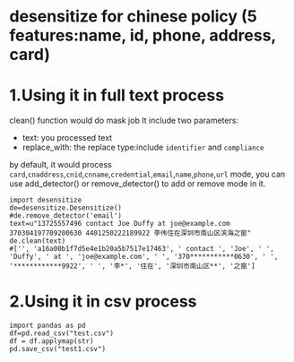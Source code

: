# desensitize for chinese policy (5 features:name, id, phone, address, card)

# 1.Using it in full text process
 clean() function would do mask job
 It include two parameters: 
 * text: you processed text
 * replace_with: the replace type:include `identifier` and `compliance`

by default, it would process `card`,`cnaddress`,`cnid`,`cnname`,`credential`,`email`,`name`,`phone`,`url` mode, you can use add_detector() or remove_detector() to add or remove mode in it.
```
import desensitize
de=desensitize.Desensitize()
#de.remove_detector('email')
text=u"13725557496 contact Joe Duffy at joe@example.com 370304197709200630 4401250222189922 李伟住在深圳市南山区滨海之窗"
de.clean(text)
#['', 'a16a00b1f7d5e4e1b20a5b7517e17463', ' contact ', 'Joe', ' ', 'Duffy', ' at ', 'joe@example.com', ' ', '370***********0630', ' ', '************9922', ' ', '李*', '住在', '深圳市南山区**', '之窗']
```

# 2.Using it in csv process
```
import pandas as pd
df=pd.read_csv("test.csv")
df = df.applymap(str)
pd.save_csv("test1.csv")
```
